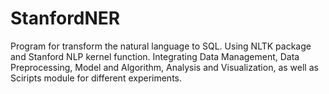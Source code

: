 # StanfordNER
Program for transform the natural language to SQL.
Using NLTK package and Stanford NLP kernel function.
Integrating Data Management, Data Preprocessing, Model and Algorithm, Analysis and Visualization, as well as Sciripts module for different experiments.

